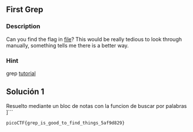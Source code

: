 ## First Grep
### Description 
Can you find the flag in [file](https://jupiter.challenges.picoctf.org/static/515f19f3612bfd97cd3f0c0ba32bd864/file)? This would be really tedious to look through manually, something tells me there is a better way.
### Hint

grep [tutorial](https://ryanstutorials.net/linuxtutorial/grep.php)

## Solución 1
Resuelto mediante un bloc de notas con la funcion de buscar por palabras
]```
```
picoCTF{grep_is_good_to_find_things_5af9d829}

